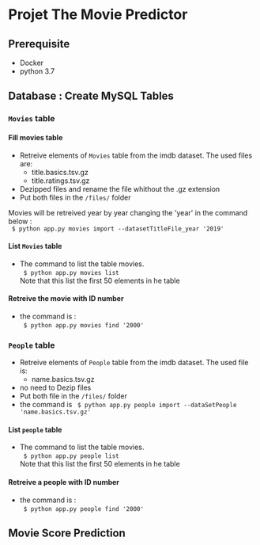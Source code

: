 
# Projet The Movie Predictor

## Prerequisite
- Docker
- python 3.7

## Database : Create MySQL Tables

### `Movies` table

#### Fill movies table

- Retreive elements of `Movies` table from the imdb dataset. The used files are:  
    - title.basics.tsv.gz
    - title.ratings.tsv.gz  
- Dezipped files and rename the file whithout the .gz extension  
- Put both files in the ```/files/``` folder

Movies will be retreived year by year changing the 'year' in the command below :  
```  $ python app.py movies import --datasetTitleFile_year '2019' ```

#### List `Movies` table

- The command to list the table movies.  
```  $ python app.py movies list ```  
Note that this list the first 50 elements in he table

#### Retreive the movie with ID number  
- the command is :  
```  $ python app.py movies find '2000' ```

### `People` table
- Retreive elements of `People` table from the imdb dataset. The  used file is:  
    - name.basics.tsv.gz  
- no need to Dezip files  
- Put both file in the ```/files/``` folder  
- the command is 
```  $ python app.py people import --dataSetPeople 'name.basics.tsv.gz' ```  

#### List `people` table

- The command to list the table movies.  
```  $ python app.py people list ```  
Note that this list the first 50 elements in he table

#### Retreive a people with ID number  
- the command is :  
```  $ python app.py people find '2000' ```


## Movie Score Prediction



